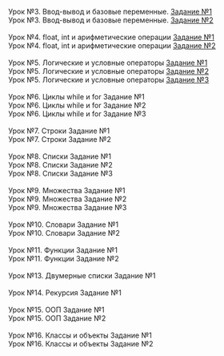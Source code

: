 Урок №3. Ввод-вывод и базовые переменные. <a href="https://github.com/Vladislav-Kishino/Synergy-tasks/blob/main/Lesson%203%20Input%20Output%20and%20basic%20variables/lesson3-task1.py">Задание №1</a> <br>
Урок №3. Ввод-вывод и базовые переменные. <a href="https://github.com/Vladislav-Kishino/Synergy-tasks/blob/main/Lesson%203%20Input%20Output%20and%20basic%20variables/lesson3-task2.py">Задание №2</a> <br><br>
Урок №4. float, int и арифметические операции <a href="https://github.com/Vladislav-Kishino/Synergy-tasks/blob/main/Lesson%204%20Float%20int%20and%20arithmetic%20operations/lesson4-task1.py">Задание №1</a> <br>
Урок №4. float, int и арифметические операции <a href="https://github.com/Vladislav-Kishino/Synergy-tasks/blob/main/Lesson%204%20Float%20int%20and%20arithmetic%20operations/lesson4-task2.py">Задание №2</a> <br><br>
Урок №5. Логические и условные операторы <a href="https://github.com/Vladislav-Kishino/Synergy-tasks/blob/main/Lesson%205%20Logical%20and%20conditional%20operators/lesson5-task1.py">Задание №1</a> <br>
Урок №5. Логические и условные операторы <a href="https://github.com/Vladislav-Kishino/Synergy-tasks/blob/main/Lesson%205%20Logical%20and%20conditional%20operators/lesson5-task2.py">Задание №2</a> <br>
Урок №5. Логические и условные операторы <a href="https://github.com/Vladislav-Kishino/Synergy-tasks/blob/main/Lesson%205%20Logical%20and%20conditional%20operators/lesson5-task3.py">Задание №3</a> <br><br>
Урок №6. Циклы while и for Задание №1 <br>
Урок №6. Циклы while и for Задание №2 <br>
Урок №6. Циклы while и for Задание №3 <br><br>
Урок №7. Строки Задание №1 <br>
Урок №7. Строки Задание №2 <br><br>
Урок №8. Списки Задание №1 <br>
Урок №8. Списки Задание №2 <br>
Урок №8. Списки Задание №3 <br><br>
Урок №9. Множества Задание №1 <br>
Урок №9. Множества Задание №2 <br>
Урок №9. Множества Задание №3 <br><br>
Урок №10. Словари Задание №1 <br>
Урок №10. Словари Задание №2 <br><br>
Урок №11. Функции Задание №1 <br>
Урок №11. Функции Задание №2 <br><br>
Урок №13. Двумерные списки Задание №1 <br><br>
Урок №14. Рекурсия Задание №1 <br><br>
Урок №15. ООП Задание №1 <br>
Урок №15. ООП Задание №2 <br><br>
Урок №16. Классы и объекты Задание №1 <br>
Урок №16. Классы и объекты Задание №2 <br><br>
